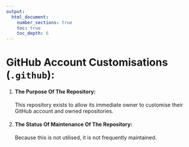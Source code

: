 ```yaml
---
output:
  html_document:
    number_sections: true
    toc: true
    toc_depth: 6
---
```


# GitHub Account Customisations (`.github`):

1.	#### The Purpose Of The Repository:

	This repository exists to allow its immediate owner to customise their GitHub account and owned repositories.

1.	#### The Status Of Maintenance Of The Repository:

	Because this is not utilised, it is not frequently maintained.
